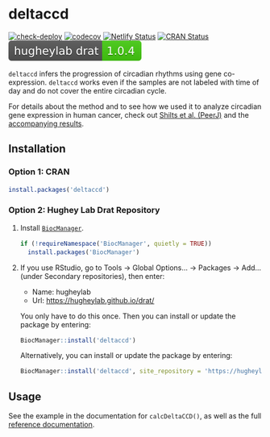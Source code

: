 # deltaccd

[![check-deploy](https://github.com/hugheylab/deltaccd/workflows/check-deploy/badge.svg)](https://github.com/hugheylab/deltaccd/actions)
[![codecov](https://codecov.io/gh/hugheylab/deltaccd/branch/master/graph/badge.svg)](https://codecov.io/gh/hugheylab/deltaccd)
[![Netlify Status](https://api.netlify.com/api/v1/badges/ddd35b6b-7210-442f-83e7-7115b23d9585/deploy-status)](https://app.netlify.com/sites/jovial-lovelace-7e335a/deploys)
[![CRAN Status](https://www.r-pkg.org/badges/version/deltaccd)](https://cran.r-project.org/package=deltaccd)
[![drat version](https://raw.githubusercontent.com/hugheylab/drat/gh-pages/badges/deltaccd_drat_badge.svg)](https://github.com/hugheylab/drat/tree/gh-pages/src/contrib)

`deltaccd` infers the progression of circadian rhythms using gene co-expression. `deltaccd` works even if the samples are not labeled with time of day and do not cover the entire circadian cycle.

For details about the method and to see how we used it to analyze circadian gene expression in human cancer, check out [Shilts et al. (PeerJ)](https://doi.org/10.7717/peerj.4327) and the [accompanying results](https://doi.org/10.6084/m9.figshare.4906745).

## Installation

### Option 1: CRAN

```r
install.packages('deltaccd')
```

### Option 2: Hughey Lab Drat Repository

1. Install [`BiocManager`](https://cran.r-project.org/package=BiocManager).

    ```r
    if (!requireNamespace('BiocManager', quietly = TRUE))
      install.packages('BiocManager')
    ```

1. If you use RStudio, go to Tools → Global Options... → Packages → Add... (under Secondary repositories), then enter:

    - Name: hugheylab
    - Url: https://hugheylab.github.io/drat/

    You only have to do this once. Then you can install or update the package by entering:

    ```r
    BiocManager::install('deltaccd')
    ```

    Alternatively, you can install or update the package by entering:

    ```r
    BiocManager::install('deltaccd', site_repository = 'https://hugheylab.github.io/drat/')
    ```

## Usage

See the example in the documentation for `calcDeltaCCD()`, as well as the full [reference documentation](https://deltaccd.hugheylab.org/reference/index.html).
